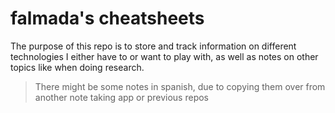 # falmada's cheatsheets

The purpose of this repo is to store and track information on different technologies I either have to or want to play with, as well as notes on other topics like when doing research.

> There might be some notes in spanish, due to copying them over from another note taking app or previous repos
